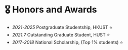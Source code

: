 # 🎖 Honors and Awards
-  *2021-2025* Postgraduate Studentship, HKUST ⭐
-  *2021.7* Outstanding Graduate Student, HUST ⭐
- *2017-2018* National Scholarship,  (Top 1% students) ⭐

